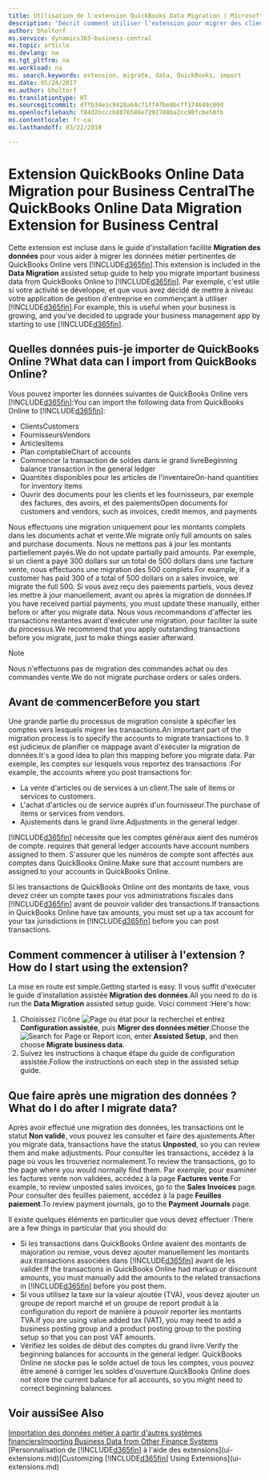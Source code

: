 ```yaml
---
title: Utilisation de l'extension QuickBooks Data Migration | Microsoft Docs
description: "Décrit comment utiliser l'extension pour migrer des clients, des fournisseurs, des articles, et des comptes de QuickBooks Online à Business Central."
author: bholtorf
ms.service: dynamics365-business-central
ms.topic: article
ms.devlang: na
ms.tgt_pltfrm: na
ms.workload: na
ms. search.keywords: extension, migrate, data, QuickBooks, import
ms.date: 05/24/2017
ms.author: bholtorf
ms.translationtype: HT
ms.sourcegitcommit: d7fb34e1c9428a64c71ff47be8bcff174649c00d
ms.openlocfilehash: f84d2bcccb8876588e7292708ba2cc98fcbe50fb
ms.contentlocale: fr-ca
ms.lasthandoff: 03/22/2018

---
```


# <a name="the-quickbooks-online-data-migration-extension-for-business-central"></a><span data-ttu-id="a4041-103">Extension QuickBooks Online Data Migration pour Business Central</span><span class="sxs-lookup"><span data-stu-id="a4041-103">The QuickBooks Online Data Migration Extension for Business Central</span></span>
<span data-ttu-id="a4041-104">Cette extension est incluse dans le guide d'installation facilité **Migration des données** pour vous aider à migrer les données métier pertinentes de QuickBooks Online vers [!INCLUDE[d365fin](includes/d365fin_md.md)].</span><span class="sxs-lookup"><span data-stu-id="a4041-104">This extension is included in the **Data Migration** assisted setup guide to help you migrate important business data from QuickBooks Online to [!INCLUDE[d365fin](includes/d365fin_md.md)].</span></span> <span data-ttu-id="a4041-105">Par exemple, c'est utile si votre activité se développe, et que vous avez décidé de mettre à niveau votre application de gestion d'entreprise en commençant à utiliser [!INCLUDE[d365fin](includes/d365fin_md.md)].</span><span class="sxs-lookup"><span data-stu-id="a4041-105">For example, this is useful when your business is growing, and you've decided to upgrade your business management app by starting to use [!INCLUDE[d365fin](includes/d365fin_md.md)].</span></span>

## <a name="what-data-can-i-import-from-quickbooks-online"></a><span data-ttu-id="a4041-106">Quelles données puis-je importer de QuickBooks Online ?</span><span class="sxs-lookup"><span data-stu-id="a4041-106">What data can I import from QuickBooks Online?</span></span>
<span data-ttu-id="a4041-107">Vous pouvez importer les données suivantes de QuickBooks Online vers [!INCLUDE[d365fin](includes/d365fin_md.md)]:</span><span class="sxs-lookup"><span data-stu-id="a4041-107">You can import the following data from QuickBooks Online to [!INCLUDE[d365fin](includes/d365fin_md.md)]:</span></span>  

* <span data-ttu-id="a4041-108">Clients</span><span class="sxs-lookup"><span data-stu-id="a4041-108">Customers</span></span>
* <span data-ttu-id="a4041-109">Fournisseurs</span><span class="sxs-lookup"><span data-stu-id="a4041-109">Vendors</span></span>
* <span data-ttu-id="a4041-110">Articles</span><span class="sxs-lookup"><span data-stu-id="a4041-110">Items</span></span>
* <span data-ttu-id="a4041-111">Plan comptable</span><span class="sxs-lookup"><span data-stu-id="a4041-111">Chart of accounts</span></span>
* <span data-ttu-id="a4041-112">Commencer la transaction de soldes dans le grand livre</span><span class="sxs-lookup"><span data-stu-id="a4041-112">Beginning balance transaction in the general ledger</span></span>
* <span data-ttu-id="a4041-113">Quantités disponibles pour les articles de l'inventaire</span><span class="sxs-lookup"><span data-stu-id="a4041-113">On-hand quantities for inventory items</span></span>
* <span data-ttu-id="a4041-114">Ouvrir des documents pour les clients et les fournisseurs, par exemple des factures, des avoirs, et des paiements</span><span class="sxs-lookup"><span data-stu-id="a4041-114">Open documents for customers and vendors, such as invoices, credit memos, and payments</span></span>

<span data-ttu-id="a4041-115">Nous effectuons une migration uniquement pour les montants complets dans les documents achat et vente.</span><span class="sxs-lookup"><span data-stu-id="a4041-115">We migrate only full amounts on sales and purchase documents.</span></span> <span data-ttu-id="a4041-116">Nous ne mettons pas à jour les montants partiellement payés.</span><span class="sxs-lookup"><span data-stu-id="a4041-116">We do not update partially paid amounts.</span></span> <span data-ttu-id="a4041-117">Par exemple, si un client a payé 300 dollars sur un total de 500 dollars dans une facture vente, nous effectuons une migration des 500 complets.</span><span class="sxs-lookup"><span data-stu-id="a4041-117">For example, if a customer has paid 300 of a total of 500 dollars on a sales invoice, we migrate the full 500.</span></span> <span data-ttu-id="a4041-118">Si vous avez reçu des paiements partiels, vous devez les mettre à jour manuellement, avant ou après la migration de données.</span><span class="sxs-lookup"><span data-stu-id="a4041-118">If you have received partial payments, you must update these manually, either before or after you migrate data.</span></span> <span data-ttu-id="a4041-119">Nous vous recommandons d'affecter les transactions restantes avant d'exécuter une migration, pour faciliter la suite du processus.</span><span class="sxs-lookup"><span data-stu-id="a4041-119">We recommend that you apply outstanding transactions before you migrate, just to make things easier afterward.</span></span>

> [!NOTE]  
>   <span data-ttu-id="a4041-120">Nous n'effectuons pas de migration des commandes achat ou des commandes vente.</span><span class="sxs-lookup"><span data-stu-id="a4041-120">We do not migrate purchase orders or sales orders.</span></span>

## <a name="before-you-start"></a><span data-ttu-id="a4041-121">Avant de commencer</span><span class="sxs-lookup"><span data-stu-id="a4041-121">Before you start</span></span>
<span data-ttu-id="a4041-122">Une grande partie du processus de migration consiste à spécifier les comptes vers lesquels migrer les transactions.</span><span class="sxs-lookup"><span data-stu-id="a4041-122">An important part of the migration process is to specify the accounts to migrate transactions to.</span></span> <span data-ttu-id="a4041-123">Il est judicieux de planifier ce mappage avant d'exécuter la migration de données.</span><span class="sxs-lookup"><span data-stu-id="a4041-123">It's a good idea to plan this mapping before you migrate data.</span></span> <span data-ttu-id="a4041-124">Par exemple, les comptes sur lesquels vous reportez des transactions :</span><span class="sxs-lookup"><span data-stu-id="a4041-124">For example, the accounts where you post transactions for:</span></span>  

* <span data-ttu-id="a4041-125">La vente d'articles ou de services à un client.</span><span class="sxs-lookup"><span data-stu-id="a4041-125">The sale of items or services to customers.</span></span>
* <span data-ttu-id="a4041-126">L'achat d'articles ou de service auprès d'un fournisseur.</span><span class="sxs-lookup"><span data-stu-id="a4041-126">The purchase of items or services from vendors.</span></span>  
* <span data-ttu-id="a4041-127">Ajustements dans le grand livre.</span><span class="sxs-lookup"><span data-stu-id="a4041-127">Adjustments in the general ledger.</span></span>  

[!INCLUDE[d365fin](includes/d365fin_md.md)]<span data-ttu-id="a4041-128"> nécessite que les comptes généraux aient des numéros de compte.</span><span class="sxs-lookup"><span data-stu-id="a4041-128"> requires that general ledger accounts have account numbers assigned to them.</span></span> <span data-ttu-id="a4041-129">S'assurer que les numéros de compte sont affectés aux comptes dans QuickBooks Online.</span><span class="sxs-lookup"><span data-stu-id="a4041-129">Make sure that account numbers are assigned to your accounts in QuickBooks Online.</span></span>

<span data-ttu-id="a4041-130">Si les transactions de QuickBooks Online ont des montants de taxe, vous devez créer un compte taxes pour vos administrations fiscales dans [!INCLUDE[d365fin](includes/d365fin_md.md)] avant de pouvoir valider des transactions.</span><span class="sxs-lookup"><span data-stu-id="a4041-130">If transactions in QuickBooks Online have tax amounts, you must set up a tax account for your tax jurisdictions in [!INCLUDE[d365fin](includes/d365fin_md.md)] before you can post transactions.</span></span>

## <a name="how-do-i-start-using-the-extension"></a><span data-ttu-id="a4041-131">Comment commencer à utiliser à l'extension ?</span><span class="sxs-lookup"><span data-stu-id="a4041-131">How do I start using the extension?</span></span>
<span data-ttu-id="a4041-132">La mise en route est simple.</span><span class="sxs-lookup"><span data-stu-id="a4041-132">Getting started is easy.</span></span> <span data-ttu-id="a4041-133">Il vous suffit d'exécuter le guide d'installation assistée **Migration des données**.</span><span class="sxs-lookup"><span data-stu-id="a4041-133">All you need to do is run the **Data Migration** assisted setup guide.</span></span> <span data-ttu-id="a4041-134">Voici comment :</span><span class="sxs-lookup"><span data-stu-id="a4041-134">Here's how:</span></span>

1. <span data-ttu-id="a4041-135">Choisissez l'icône ![Page ou état pour la recherchei](media/ui-search/search_small.png "cône Page ou état pour la recherche") et entrez **Configuration assistée**, puis **Migrer des données métier**.</span><span class="sxs-lookup"><span data-stu-id="a4041-135">Choose the ![Search for Page or Report](media/ui-search/search_small.png "Search for Page or Report icon") icon, enter **Assisted Setup**, and then choose **Migrate business data**.</span></span>
2. <span data-ttu-id="a4041-136">Suivez les instructions à chaque étape du guide de configuration assistée.</span><span class="sxs-lookup"><span data-stu-id="a4041-136">Follow the instructions on each step in the assisted setup guide.</span></span>

## <a name="what-do-i-do-after-i-migrate-data"></a><span data-ttu-id="a4041-137">Que faire après une migration des données ?</span><span class="sxs-lookup"><span data-stu-id="a4041-137">What do I do after I migrate data?</span></span>
<span data-ttu-id="a4041-138">Après avoir effectué une migration des données, les transactions ont le statut **Non validé**, vous pouvez les consulter et faire des ajustements.</span><span class="sxs-lookup"><span data-stu-id="a4041-138">After you migrate data, transactions have the status **Unposted**, so you can review them and make adjustments.</span></span> <span data-ttu-id="a4041-139">Pour consulter les transactions, accédez à la page où vous les trouveriez normalement.</span><span class="sxs-lookup"><span data-stu-id="a4041-139">To review the transactions, go to the page where you would normally find them.</span></span> <span data-ttu-id="a4041-140">Par exemple, pour examiner les factures vente non validées, accédez à la page **Factures vente**.</span><span class="sxs-lookup"><span data-stu-id="a4041-140">For example, to review unposted sales invoices, go to the **Sales Invoices** page.</span></span> <span data-ttu-id="a4041-141">Pour consulter des feuilles paiement, accédez à la page **Feuilles paiement**.</span><span class="sxs-lookup"><span data-stu-id="a4041-141">To review payment journals, go to the **Payment Journals** page.</span></span>   

<span data-ttu-id="a4041-142">Il existe quelques éléments en particulier que vous devez effectuer :</span><span class="sxs-lookup"><span data-stu-id="a4041-142">There are a few things in particular that you should do:</span></span>

* <span data-ttu-id="a4041-143">Si les transactions dans QuickBooks Online avaient des montants de majoration ou remise, vous devez ajouter manuellement les montants aux transactions associées dans [!INCLUDE[d365fin](includes/d365fin_md.md)] avant de les valider.</span><span class="sxs-lookup"><span data-stu-id="a4041-143">If the transactions in QuickBooks Online had markup or discount amounts, you must manually add the amounts to the related transactions in [!INCLUDE[d365fin](includes/d365fin_md.md)] before you post them.</span></span>
* <span data-ttu-id="a4041-144">Si vous utilisez la taxe sur la valeur ajoutée (TVA), vous devez ajouter un groupe de report marché et un groupe de report produit à la configuration du report de manière à pouvoir reporter les montants TVA.</span><span class="sxs-lookup"><span data-stu-id="a4041-144">If you are using value added tax (VAT), you may need to add a business posting group and a product posting group to the posting setup so that you can post VAT amounts.</span></span>
* <span data-ttu-id="a4041-145">Vérifiez les soldes de début des comptes du grand livre.</span><span class="sxs-lookup"><span data-stu-id="a4041-145">Verify the beginning balances for accounts in the general ledger.</span></span> <span data-ttu-id="a4041-146">QuickBooks Online ne stocke pas le solde actuel de tous les comptes, vous pouvez être amené à corriger les soldes d'ouverture.</span><span class="sxs-lookup"><span data-stu-id="a4041-146">QuickBooks Online does not store the current balance for all accounts, so you might need to correct beginning balances.</span></span>

## <a name="see-also"></a><span data-ttu-id="a4041-147">Voir aussi</span><span class="sxs-lookup"><span data-stu-id="a4041-147">See Also</span></span>
[<span data-ttu-id="a4041-148">Importation des données métier à partir d'autres systèmes financiers</span><span class="sxs-lookup"><span data-stu-id="a4041-148">Importing Business Data from Other Finance Systems</span></span>](upload-data.md)  
<span data-ttu-id="a4041-149">[Personnalisation de [!INCLUDE[d365fin](includes/d365fin_md.md)] à l'aide des extensions](ui-extensions.md)</span><span class="sxs-lookup"><span data-stu-id="a4041-149">[Customizing [!INCLUDE[d365fin](includes/d365fin_md.md)] Using Extensions](ui-extensions.md)</span></span>  

